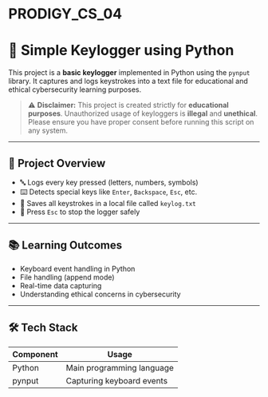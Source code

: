 # PRODIGY_CS_04
# 🔐 Simple Keylogger using Python

This project is a **basic keylogger** implemented in Python using the `pynput` library. It captures and logs keystrokes into a text file for educational and ethical cybersecurity learning purposes.

> ⚠️ **Disclaimer:** This project is created strictly for **educational purposes**. Unauthorized usage of keyloggers is **illegal** and **unethical**. Please ensure you have proper consent before running this script on any system.

---

## 📌 Project Overview

- 🔤 Logs every key pressed (letters, numbers, symbols)
- ⌨️ Detects special keys like `Enter`, `Backspace`, `Esc`, etc.
- 📝 Saves all keystrokes in a local file called `keylog.txt`
- 🛑 Press `Esc` to stop the logger safely

---

## 📚 Learning Outcomes

- Keyboard event handling in Python
- File handling (append mode)
- Real-time data capturing
- Understanding ethical concerns in cybersecurity

---

## 🛠️ Tech Stack

| Component | Usage                        |
|----------|------------------------------|
| Python   | Main programming language     |
| pynput   | Capturing keyboard events     |

